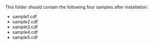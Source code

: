 This folder should contain the following four samples after installation:

- sample1.cdf
- sample2.cdf
- sample3.cdf
- sample4.cdf
- sample5.cdf
